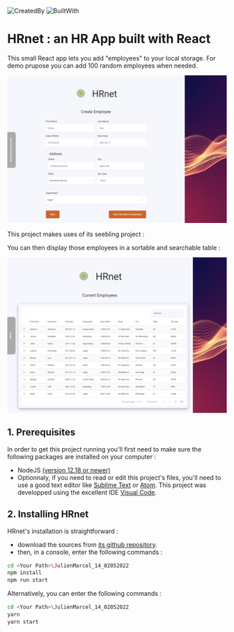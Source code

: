 ![CreatedBy](https://img.shields.io/static/v1?label=Created%20by&message=Julien%20MARCEL&color&style=flat)
![BuiltWith](https://img.shields.io/static/v1?label=Built%20with&message=React_v18.1.0&color=blue&style=flat&logo=createreactapp)

# HRnet : an HR App built with React
This small React app lets you add "employees" to your local storage. For demo prupose you can add 100 random employees when needed.

![ScreenShot](https://github.com/jujunantes/JulienMarcel_14_02052022/raw/master/src/medias/capture1.png)

This project makes uses of its seebling project : 

You can then display those employees in a sortable and searchable table :

![ScreenShot](https://github.com/jujunantes/JulienMarcel_14_02052022/raw/master/src/medias/capture3.png)

## 1. Prerequisites
In order to get this project running you'll first need to make sure the following packages are installed on your computer :
- NodeJS [(version 12.18 or newer)](https://nodejs.org/en/)
- Optionnaly, if you need to read or edit this project's files, you'll need to use a good text editor like [Sublime Text](https://www.sublimetext.com/) or [Atom](https://atom.io/). This project was developped using the excellent IDE [Visual Code](https://code.visualstudio.com/).

## 2. Installing HRnet
HRnet's installation is straightforward :
- download the sources from [its github repository](https://github.com/jujunantes/JulienMarcel_14_02052022).
- then, in a console, enter the following commands :
```sh
cd <Your Path>\JulienMarcel_14_02052022
npm install
npm run start
```

Alternatively, you can enter the following commands :
```sh
cd <Your Path>\JulienMarcel_14_02052022
yarn
yarn start
```
